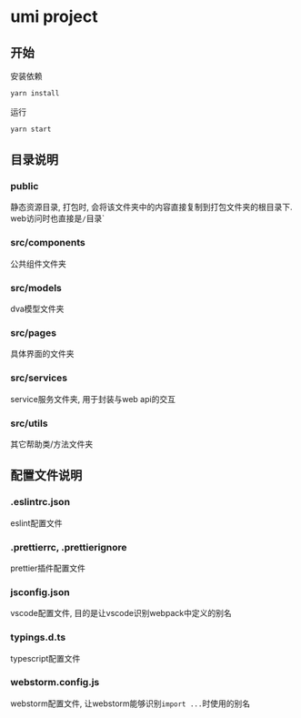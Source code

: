 # umi project

## 开始

安装依赖

```bash
yarn install
```

运行

```bash
yarn start
```

## 目录说明

### public

静态资源目录, 打包时, 会将该文件夹中的内容直接复制到打包文件夹的根目录下. web访问时也直接是`/`目录`

### src/components

公共组件文件夹

### src/models

dva模型文件夹

### src/pages

具体界面的文件夹

### src/services

service服务文件夹, 用于封装与web api的交互

### src/utils

其它帮助类/方法文件夹

## 配置文件说明

### .eslintrc.json

eslint配置文件

### .prettierrc, .prettierignore

prettier插件配置文件

### jsconfig.json

vscode配置文件, 目的是让vscode识别webpack中定义的别名

### typings.d.ts

typescript配置文件

### webstorm.config.js

webstorm配置文件, 让webstorm能够识别`import ...`时使用的别名
